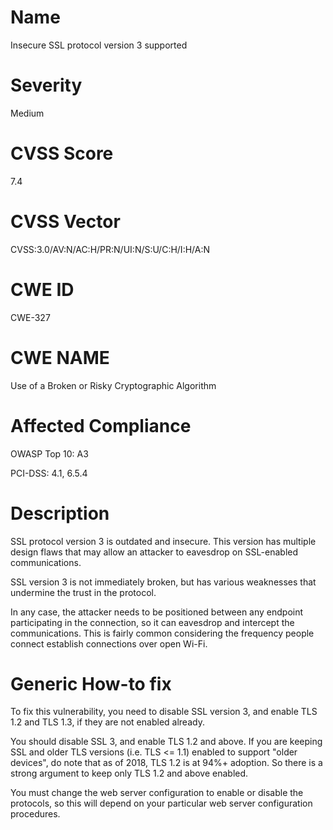 
# Name

Insecure SSL protocol version 3 supported

# Severity

Medium

# CVSS Score

7.4

# CVSS Vector

CVSS:3.0/AV:N/AC:H/PR:N/UI:N/S:U/C:H/I:H/A:N

# CWE ID

CWE-327

# CWE NAME 

Use of a Broken or Risky Cryptographic Algorithm

# Affected Compliance

OWASP Top 10: A3

PCI-DSS: 4.1, 6.5.4

# Description

SSL protocol version 3 is outdated and insecure. This version has multiple design flaws that may allow an attacker to eavesdrop on SSL-enabled communications.

SSL version 3 is not immediately broken, but has various weaknesses that undermine the trust in the protocol.

In any case, the attacker needs to be positioned between any endpoint participating in the connection, so it can eavesdrop and intercept the communications. This is fairly common considering the frequency people connect establish connections over open Wi-Fi.

# Generic How-to fix

To fix this vulnerability, you need to disable SSL version 3, and enable TLS 1.2 and TLS 1.3, if they are not enabled already.

You should disable SSL 3, and enable TLS 1.2 and above. If you are keeping SSL and older TLS versions (i.e. TLS <= 1.1) enabled  to support "older devices", do note that as of 2018, TLS 1.2 is at 94%+ adoption. So there is a strong argument to keep only TLS 1.2 and above enabled.

You must change the web server configuration to enable or disable the protocols, so this will depend on your particular web server configuration procedures.
